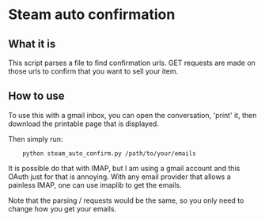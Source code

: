 # Steam auto confirmation

## What it is
This script parses a file to find confirmation urls.
GET requests are made on those urls to confirm that you want to sell your item.

## How to use
To use this with a gmail inbox, you can open the conversation, 'print' it, then
download the printable page that is displayed.

Then simply run:
````
	python steam_auto_confirm.py /path/to/your/emails
````

It is possible do that with IMAP, but I am using a gmail account and this OAuth
just for that is annoying. With any email provider that allows a painless IMAP,
one can use imaplib to get the emails.

Note that the parsing / requests would be the same, so you only need to change
how you get your emails.
